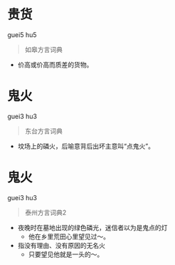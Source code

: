# 贵货
guei5 hu5
> 如皋方言词典
- 价高或价高而质差的货物。

# 鬼火
guei3 hu3
> 东台方言词典
- 坟场上的磷火，后喻意背后出坏主意叫“点鬼火”。

# 鬼火
guei3 hu3
> 泰州方言词典2
- 夜晚时在墓地出现的绿色磷光，迷信者以为是鬼点的灯
  - 他在乡里荒田心里望见过～。
- 指没有理由、没有原因的无名火
  - 只要望见他就是一头的～。
